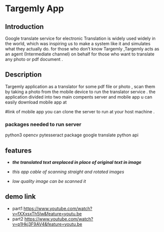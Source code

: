 # Targemly App

## Introduction
Google translate service for electronic Translation is widely used widely in the world,
which was inspiring us to make a system like it and simulates what they actually do.
for those who don’t know Targemly ,Targemly acts as an agent (Intermediate channel) on
behalf for those who want to translate any photo or pdf document .

## Description

 Targemly application as a translator for some pdf file or photo ,
scan them by taking a photo from the mobile device to run the translator service .
the application divided into two main compents server and mobile app 
u can easily download mobile app at

#link of mobile app 
you can  clone the server to run at your host machine .

### packages needed to run server 
python3 
opencv 
pytesseract package 
google translate python api  

## features  

- *__the translated text areplaced in place of original text in image__* 

- *this app cable of scanning  straight and rotated images* 

- *low quality image  can  be scanned  it* 

## demo link 
- part1 https://www.youtube.com/watch?v=fXXxsxTh5Iw&feature=youtu.be 
- part2  https://www.youtube.com/watch?v=p1Hkj3F9AV4&feature=youtu.be


 


